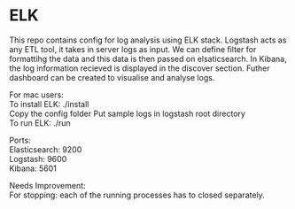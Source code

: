 # ELK
This repo contains config for log analysis using ELK stack. Logstash acts as any ETL tool, it takes in server logs as input. We can define filter for formattihg the data and this data is then passed on elsaticsearch.
In Kibana, the log information recieved is displayed in the discover section. Futher dashboard can be created to visualise and analyse logs. 

For mac users:</br>
To install ELK: ./install</br>
Copy the config folder
Put sample logs in logstash root directory</br>
To run ELK: ./run</br>

Ports:</br>
Elasticsearch: 9200</br>
Logstash: 9600</br>
Kibana: 5601</br>

Needs Improvement:</br>
For stopping: each of the running processes has to closed separately.

